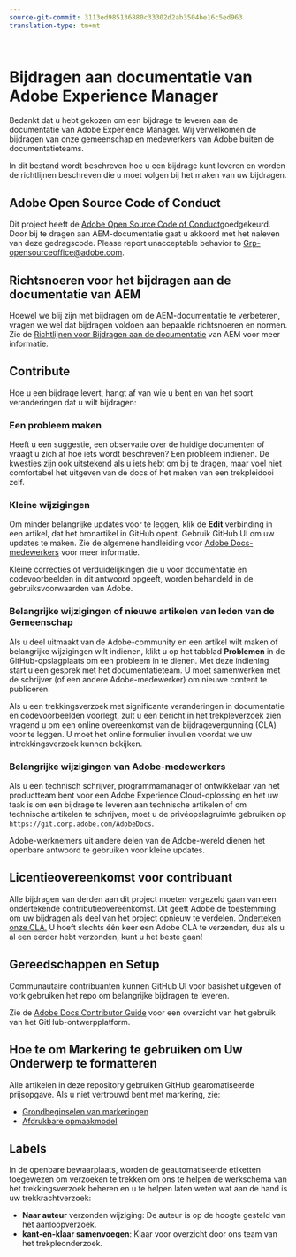 ```yaml
---
source-git-commit: 3113ed985136880c33302d2ab3504be16c5ed963
translation-type: tm+mt

---
```

# Bijdragen aan documentatie van Adobe Experience Manager

Bedankt dat u hebt gekozen om een bijdrage te leveren aan de documentatie van Adobe Experience Manager. Wij verwelkomen de bijdragen van onze gemeenschap en medewerkers van Adobe buiten de documentatieteams.

In dit bestand wordt beschreven hoe u een bijdrage kunt leveren en worden de richtlijnen beschreven die u moet volgen bij het maken van uw bijdragen.

## Adobe Open Source Code of Conduct

Dit project heeft de [Adobe Open Source Code of Conduct](code-of-conduct.md)goedgekeurd. Door bij te dragen aan AEM-documentatie gaat u akkoord met het naleven van deze gedragscode. Please report unacceptable behavior to [Grp-opensourceoffice@adobe.com](mailto:Grp-opensourceoffice@adobe.com).

## Richtsnoeren voor het bijdragen aan de documentatie van AEM

Hoewel we blij zijn met bijdragen om de AEM-documentatie te verbeteren, vragen we wel dat bijdragen voldoen aan bepaalde richtsnoeren en normen. Zie de [Richtlijnen voor Bijdragen aan de documentatie](guidelines.md) van AEM voor meer informatie.

## Contribute

Hoe u een bijdrage levert, hangt af van wie u bent en van het soort veranderingen dat u wilt bijdragen:

### Een probleem maken

Heeft u een suggestie, een observatie over de huidige documenten of vraagt u zich af hoe iets wordt beschreven? Een probleem indienen. De kwesties zijn ook uitstekend als u iets hebt om bij te dragen, maar voel niet comfortabel het uitgeven van de docs of het maken van een trekpleidooi zelf.

### Kleine wijzigingen

Om minder belangrijke updates voor te leggen, klik de **Edit** verbinding in een artikel, dat het bronartikel in GitHub opent. Gebruik GitHub UI om uw updates te maken. Zie de algemene handleiding voor [Adobe Docs-medewerkers](https://docs.adobe.com/help/en/contributor/contributor-guide/introduction.html) voor meer informatie.

Kleine correcties of verduidelijkingen die u voor documentatie en codevoorbeelden in dit antwoord opgeeft, worden behandeld in de gebruiksvoorwaarden van Adobe.

### Belangrijke wijzigingen of nieuwe artikelen van leden van de Gemeenschap

Als u deel uitmaakt van de Adobe-community en een artikel wilt maken of belangrijke wijzigingen wilt indienen, klikt u op het tabblad **Problemen** in de GitHub-opslagplaats om een probleem in te dienen. Met deze indiening start u een gesprek met het documentatieteam. U moet samenwerken met de schrijver (of een andere Adobe-medewerker) om nieuwe content te publiceren.

Als u een trekkingsverzoek met significante veranderingen in documentatie en codevoorbeelden voorlegt, zult u een bericht in het trekpleverzoek zien vragend u om een online overeenkomst van de bijdragevergunning (CLA) voor te leggen. U moet het online formulier invullen voordat we uw intrekkingsverzoek kunnen bekijken.

### Belangrijke wijzigingen van Adobe-medewerkers

Als u een technisch schrijver, programmamanager of ontwikkelaar van het productteam bent voor een Adobe Experience Cloud-oplossing en het uw taak is om een bijdrage te leveren aan technische artikelen of om technische artikelen te schrijven, moet u de privéopslagruimte gebruiken op `https://git.corp.adobe.com/AdobeDocs`.

Adobe-werknemers uit andere delen van de Adobe-wereld dienen het openbare antwoord te gebruiken voor kleine updates.

## Licentieovereenkomst voor contribuant

Alle bijdragen van derden aan dit project moeten vergezeld gaan van een ondertekende contributieovereenkomst. Dit geeft Adobe de toestemming om uw bijdragen als deel van het project opnieuw te verdelen. [Onderteken onze CLA.](https://opensource.adobe.com/cla.html) U hoeft slechts één keer een Adobe CLA te verzenden, dus als u al een eerder hebt verzonden, kunt u het beste gaan!

## Gereedschappen en Setup

Communautaire contribuanten kunnen GitHub UI voor basishet uitgeven of vork gebruiken het repo om belangrijke bijdragen te leveren.

Zie de [Adobe Docs Contributor Guide](https://docs.adobe.com/help/en/contributor/contributor-guide/introduction.html) voor een overzicht van het gebruik van het GitHub-ontwerpplatform.

## Hoe te om Markering te gebruiken om Uw Onderwerp te formatteren

Alle artikelen in deze repository gebruiken GitHub gearomatiseerde prijsopgave. Als u niet vertrouwd bent met markering, zie:

* [Grondbeginselen van markeringen](https://help.github.com/articles/getting-started-with-writing-and-formatting-on-github/)
* [Afdrukbare opmaakmodel](https://guides.github.com/pdfs/markdown-cheatsheet-online.pdf)

## Labels

In de openbare bewaarplaats, worden de geautomatiseerde etiketten toegewezen om verzoeken te trekken om ons te helpen de werkschema van het trekkingsverzoek beheren en u te helpen laten weten wat aan de hand is uw trekkrachtverzoek:

* **Naar auteur** verzonden wijziging: De auteur is op de hoogte gesteld van het aanloopverzoek.
* **kant-en-klaar samenvoegen**: Klaar voor overzicht door ons team van het trekpleonderzoek.
